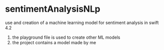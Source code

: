 # sentimentAnalysisNLp

use and creation of a machine learning model for sentiment analysis in swift 4.2

1) the playground file is used to create other ML models
2) the project contains a model made by me
